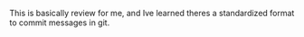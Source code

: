 This is basically review for me, and Ive learned theres a standardized format to commit messages in git.
